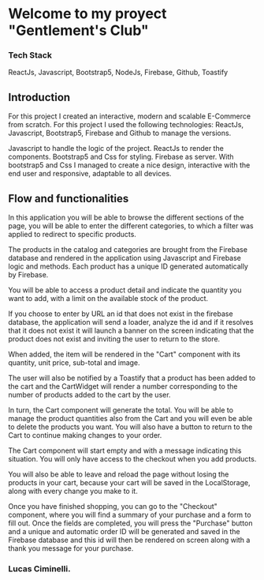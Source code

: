 # Welcome to my proyect "Gentlement's Club"

### Tech Stack

 ReactJs, Javascript, Bootstrap5, NodeJs, Firebase,     Github, Toastify


## Introduction 

For this project I created an interactive, modern and scalable E-Commerce from scratch. 
For this project I used the following technologies: ReactJs, Javascript, Bootstrap5, Firebase and Github to manage the versions.

Javascript to handle the logic of the project. ReactJs to render the components. Bootstrap5 and Css for styling. Firebase as server. With bootstrap5 and Css I managed to create a nice design, interactive with the end user and responsive, adaptable to all devices.


## Flow and functionalities

In this application you will be able to browse the different sections of the page, you will be able to enter the different categories, to which a filter was applied to redirect to specific products.

The products in the catalog and categories are brought from the Firebase database and rendered in the application using Javascript and Firebase logic and methods. Each product has a unique ID generated automatically by Firebase.
 
You will be able to access a product detail and indicate the quantity you want to add, with a limit on the available stock of the product.

If you choose to enter by URL an id that does not exist in the firebase database, the application will send a loader, analyze the id and if it resolves that it does not exist it will launch a banner on the screen indicating that the product does not exist and inviting the user to return to the store.

When added, the item will be rendered in the "Cart" component with its quantity, unit price, sub-total and image.  

The user will also be notified by a Toastify that a product has been added to the cart and the CartWidget will render a number corresponding to the number of products added to the cart by the user.

In turn, the Cart component will generate the total. You will be able to manage the product quantities also from the Cart and you will even be able to delete the products you want. 
You will also have a button to return to the Cart to continue making changes to your order.

The Cart component will start empty and with a message indicating this situation. You will only have access to the checkout when you add products.

You will also be able to leave and reload the page without losing the products in your cart, because your cart will be saved in the LocalStorage, along with every change you make to it.

Once you have finished shopping, you can go to the "Checkout" component, where you will find a summary of your purchase and a form to fill out. Once the fields are completed, you will press the "Purchase" button and a unique and automatic order ID will be generated and saved in the Firebase database and this id will then be rendered on screen along with a thank you message for your purchase. 


### Lucas Ciminelli.

